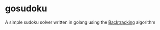 # gosudoku

A simple sudoku solver written in golang using the [Backtracking](https://en.wikipedia.org/wiki/Sudoku_solving_algorithms#Backtracking) algorithm
